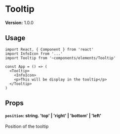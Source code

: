 # Tooltip

**Version:** 1.0.0

## Usage

```react
import React, { Component } from 'react'
import InfoIcon from '...'
import Tooltip from '~components/elements/Tooltip'

const App = () => (
  <Tooltip>
    <InfoIcon>
    <p>This will be display in the tooltip</p>
  </Tooltip>
)
```

## Props

#### `position`: string. 'top' | 'right' | 'bottom' | 'left'

Position of the tooltip

